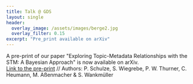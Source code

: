 ```yaml
---
title: Talk @ GDS
layout: single
header:
  overlay_image: /assets/images/berge2.jpg
  overlay_filter: 0.15
excerpt: "Pre_print available on arXiv"
---
```


A pre-print of our paper "Exploring Topic-Metadata Relationships with the STM: A Bayesian Approach" is now available on arXiv.  
[Link to the pre-print](https://arxiv.org/abs/2104.02496) // Authors: P. Schulze, S. Wiegrebe, P. W. Thurner, C. Heumann, M. Aßenmacher & S. Wankmüller
